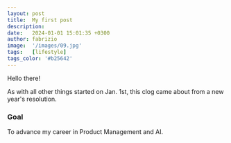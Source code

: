 ```yaml
---
layout: post
title:  My first post
description:
date:   2024-01-01 15:01:35 +0300
author: fabrizio
image:  '/images/09.jpg'
tags:   [lifestyle]
tags_color: '#b25642'
---
```

Hello there!

As with all other things started on Jan. 1st, this clog came about from a new year's resolution.

### Goal

To advance my career in Product Management and AI.